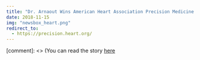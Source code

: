 ```yaml
---
title: "Dr. Arnaout Wins American Heart Association Precision Medicine Competition"
date: 2018-11-15
img: "newsbox_heart.png"
redirect_to:
  - https://precision.heart.org/
---
```


[comment]: <> (You can read the story [here](https://precision.heart.org/)

